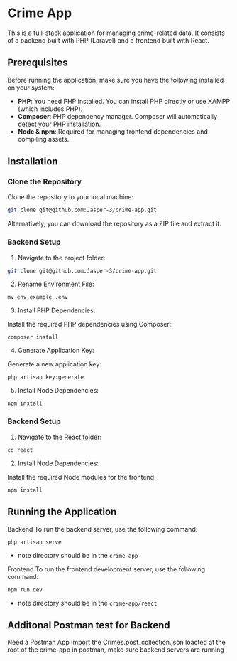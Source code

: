 # Crime App

This is a full-stack application for managing crime-related data. It consists of a backend built with PHP (Laravel) and a frontend built with React.

## Prerequisites

Before running the application, make sure you have the following installed on your system:

-   **PHP**: You need PHP installed. You can install PHP directly or use XAMPP (which includes PHP).
-   **Composer**: PHP dependency manager. Composer will automatically detect your PHP installation.
-   **Node & npm**: Required for managing frontend dependencies and compiling assets.

## Installation

### Clone the Repository

Clone the repository to your local machine:

```bash
git clone git@github.com:Jasper-3/crime-app.git
```

Alternatively, you can download the repository as a ZIP file and extract it.

### Backend Setup

1. Navigate to the project folder:

```bash
git clone git@github.com:Jasper-3/crime-app.git
```

2. Rename Environment File:

```
mv env.example .env
```

3. Install PHP Dependencies:

Install the required PHP dependencies using Composer:

```
composer install
```

4. Generate Application Key:

Generate a new application key:

```
php artisan key:generate
```

5. Install Node Dependencies:

```
npm install
```

### Backend Setup

1. Navigate to the React folder:

```
cd react
```

2. Install Node Dependencies:

Install the required Node modules for the frontend:

```
npm install
```

## Running the Application

Backend
To run the backend server, use the following command:

```
php artisan serve
```

-   note directory should be in the `crime-app`

Frontend
To run the frontend development server, use the following command:

```
npm run dev
```

-   note directory should be in the `crime-app/react`

## Additonal Postman test for Backend

Need a Postman App
Import the Crimes.post_collection.json loacted at the root of the crime-app in postman, make sure backend servers are running
